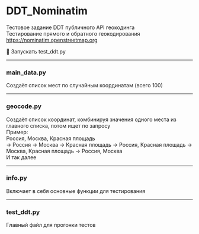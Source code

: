 # DDT_Nominatim
Тестовое задание
DDT публичного API геокодинга  
Тестирование прямого и обратного геокодирования  
https://nominatim.openstreetmap.org  
  
:small_blue_diamond: Запускать test_ddt.py  
____
### main_data.py  
Создаёт список мест по случайным координатам (всего 100)  
____
### geocode.py  
Создаёт список координат, комбинируя значения одного места из главного списка, потом ищет по запросу  
Пример:  
Россия, Москва, Красная площадь  
-> Россия -> Москва -> Красная площадь -> Россия, Красная площадь -> Москва, Красная площадь -> Россия, Москва  
И так далее  
____
### info.py  
Включает в себя основные функции для тестирования  
____
### test_ddt.py  
Главный файл для прогонки тестов

